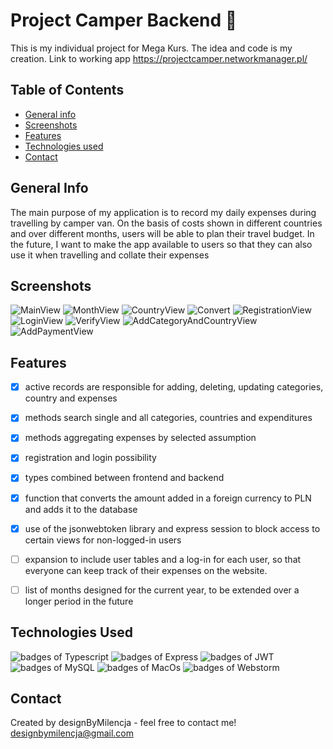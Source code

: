 # Project Camper Backend 🚐
This is my individual project for Mega Kurs. The idea and code is my creation.
Link to working app https://projectcamper.networkmanager.pl/
## Table of Contents
* [General info](#general-info)
* [Screenshots](#screenshots)
* [Features](#features)
* [Technologies used](#technologies-used)
* [Contact](#contact)

## General Info
The main purpose of my application is to record my daily expenses during travelling by camper van. On the basis of costs shown in different countries and over different months, users will be able to plan their travel budget. In the future, I want to make the app available to users so that they can also use it when travelling and collate their expenses

## Screenshots
![MainView](./imagesReadme/MainView.png)
![MonthView](./imagesReadme/MonthView.png)
![CountryView](./imagesReadme/CountryView.png)
![Convert](./imagesReadme/Converter.png)
![RegistrationView](./imagesReadme/RegistrationView.png)
![LoginView](./imagesReadme/LoginView.png)
![VerifyView](./imagesReadme/VerifyView.png)
![AddCategoryAndCountryView](./imagesReadme/AddCategoryAndCountryView.png)
![AddPaymentView](./imagesReadme/AddPaymentView.png)
## Features
- [x] active records are responsible for adding, deleting, updating categories, country and expenses
- [x] methods search single and all categories, countries and expenditures
- [x] methods aggregating expenses by selected assumption
- [x] registration and login possibility
- [x] types combined between frontend and backend
- [x] function that converts the amount added in a foreign currency to PLN and adds it to the database   
- [x] use of the jsonwebtoken library and express session to block access to certain views for non-logged-in users
- [ ] expansion to include user tables and a log-in for each user, so that everyone can keep track of their expenses on the website.
- [ ] list of months designed for the current year, to be extended over a longer period in the future


## Technologies Used
<img alt="badges of Typescript" src="https://img.shields.io/badge/TypeScript-007ACC?style=for-the-badge&logo=typescript&logoColor=white" /> <img alt="badges of Express" src="https://img.shields.io/badge/Express.js-000000?style=for-the-badge&logo=express&logoColor=white" /> <img alt="badges of JWT" src="https://img.shields.io/badge/JWT-000000?style=for-the-badge&logo=JSON%20web%20tokens&logoColor=white" /><img alt="badges of MySQL" src="https://img.shields.io/badge/MySQL-005C84?style=for-the-badge&logo=mysql&logoColor=white" />
<img alt="badges of MacOs" src="https://img.shields.io/badge/mac%20os-000000?style=for-the-badge&logo=apple&logoColor=white" /> <img alt="badges of Webstorm" src="https://img.shields.io/badge/WebStorm-000000?style=for-the-badge&logo=WebStorm&logoColor=white" />

## Contact
Created by designByMilencja - feel free to contact me!
designbymilencja@gmail.com
